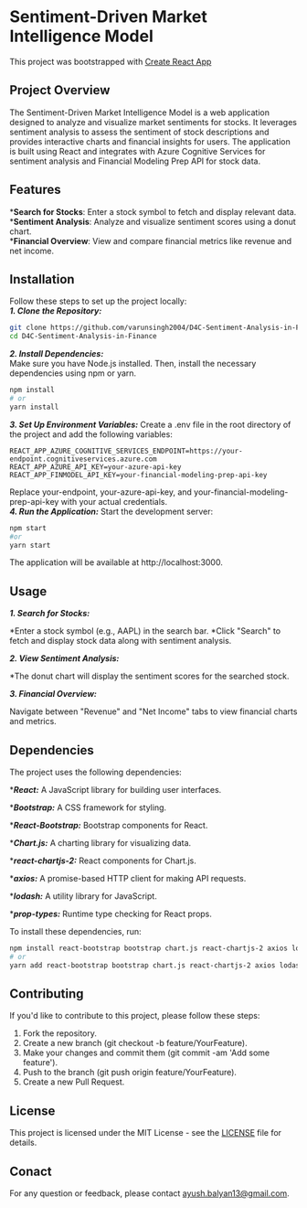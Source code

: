# Sentiment-Driven Market Intelligence Model

This project was bootstrapped with [Create React App](https://github.com/facebook/create-react-app)

## Project Overview

The Sentiment-Driven Market Intelligence Model is a web application designed to analyze and visualize market sentiments for stocks. It leverages sentiment analysis to assess the sentiment of stock descriptions and provides interactive charts and financial insights for users. The application is built using React and integrates with Azure Cognitive Services for sentiment analysis and Financial Modeling Prep API for stock data.

## Features
***Search for Stocks**: Enter a stock symbol to fetch and display relevant data.\
***Sentiment Analysis**: Analyze and visualize sentiment scores using a donut chart.\
***Financial Overview**: View and compare financial metrics like revenue and net income.

## Installation
Follow these steps to set up the project locally:\
***1. Clone the Repository:***
```bash
git clone https://github.com/varunsingh2004/D4C-Sentiment-Analysis-in-Finance.git
cd D4C-Sentiment-Analysis-in-Finance
```
***2. Install Dependencies:***\
Make sure you have Node.js installed. Then, install the necessary dependencies using npm or yarn.
```bash
npm install
# or
yarn install
```
***3. Set Up Environment Variables:***
Create a .env file in the root directory of the project and add the following variables:
```plaintext
REACT_APP_AZURE_COGNITIVE_SERVICES_ENDPOINT=https://your-endpoint.cognitiveservices.azure.com
REACT_APP_AZURE_API_KEY=your-azure-api-key
REACT_APP_FINMODEL_API_KEY=your-financial-modeling-prep-api-key
```
Replace your-endpoint, your-azure-api-key, and your-financial-modeling-prep-api-key with your actual credentials.\
***4. Run the Application:***
Start the development server:
```bash
npm start
#or
yarn start
```
The application will be available at http://localhost:3000.

## Usage

***1. Search for Stocks:***

*Enter a stock symbol (e.g., AAPL) in the search bar.
*Click "Search" to fetch and display stock data along with sentiment analysis.

***2. View Sentiment Analysis:***

*The donut chart will display the sentiment scores for the searched stock.

***3. Financial Overview:***

Navigate between "Revenue" and "Net Income" tabs to view financial charts and metrics.

## Dependencies

The project uses the following dependencies:

****React:*** A JavaScript library for building user interfaces.

****Bootstrap:*** A CSS framework for styling.

****React-Bootstrap:*** Bootstrap components for React.

****Chart.js:*** A charting library for visualizing data.

****react-chartjs-2:*** React components for Chart.js.

****axios:*** A promise-based HTTP client for making API requests.

****lodash:*** A utility library for JavaScript.

****prop-types:*** Runtime type checking for React props.

To install these dependencies, run:
```bash
npm install react-bootstrap bootstrap chart.js react-chartjs-2 axios lodash prop-types
# or
yarn add react-bootstrap bootstrap chart.js react-chartjs-2 axios lodash prop-types
```

## Contributing

If you'd like to contribute to this project, please follow these steps:

1. Fork the repository.
2. Create a new branch (git checkout -b feature/YourFeature).
3. Make your changes and commit them (git commit -am 'Add some feature').
4. Push to the branch (git push origin feature/YourFeature).
5. Create a new Pull Request.

## License

This project is licensed under the MIT License - see the [LICENSE](https://github.com/varunsingh2004/D4C-Sentiment-Analysis-in-Finance/blob/main/LICENSE) file for details.

## Conact

For any question or feedback, please contact ayush.balyan13@gmail.com.




